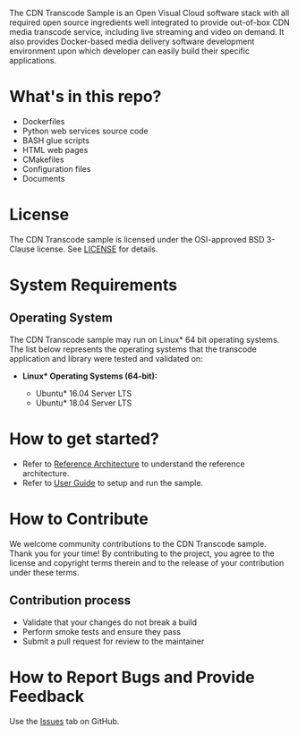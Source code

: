 The CDN Transcode Sample is an Open Visual Cloud software stack with all required open source ingredients well integrated to provide out-of-box CDN media transcode service, including live streaming and video on demand. It also provides Docker-based media delivery software development environment upon which developer can easily build their specific applications.

# What's in this repo?

-  Dockerfiles
-  Python web services source code
-  BASH glue scripts
-  HTML web pages
-  CMakefiles
-  Configuration files
-  Documents

# License

The CDN Transcode sample is licensed under the OSI-approved BSD 3-Clause license. See [LICENSE](LICENSE) for details.

# System Requirements

## Operating System

The CDN Transcode sample may run on Linux* 64 bit operating systems. The list below represents the operating systems that the transcode application and library were tested and validated on:

* __Linux* Operating Systems (64-bit):__

    -  Ubuntu* 16.04 Server LTS
    -  Ubuntu* 18.04 Server LTS

# How to get started?

-  Refer to [Reference Architecture](doc/CDN_Transcode_Sample_RA.md) to understand the reference architecture.
-  Refer to [User Guide](doc/CDN_Transcode_Sample_Getting_Started_Guide.md) to setup and run the sample.

# How to Contribute

We welcome community contributions to the CDN Transcode sample. Thank you for your time! By contributing to the project, you agree to the license and copyright terms therein and to the release of your contribution under these terms.

## Contribution process

-  Validate that your changes do not break a build
-  Perform smoke tests and ensure they pass
-  Submit a pull request for review to the maintainer

# How to Report Bugs and Provide Feedback

Use the [Issues](https://github.com/OpenVisualCloud/CDN-Transcode-Sample/issues) tab on GitHub.
